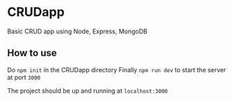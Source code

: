 # CRUDapp
Basic CRUD app using Node, Express, MongoDB

## How to use 
Do `npm init` in the CRUDapp directory
Finally `npm run dev` to start the server at port `3000`

The project should be up and running at `localhost:3000`

